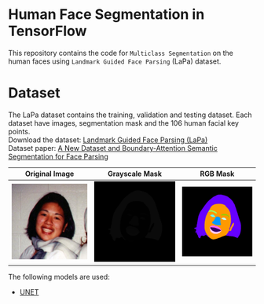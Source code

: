 # Human Face Segmentation in TensorFlow

This repository contains the code for `Multiclass Segmentation` on the human faces using `Landmark Guided Face Parsing` (LaPa) dataset. 

# Dataset
The LaPa dataset contains the training, validation and testing dataset. Each dataset have images, segmentation mask and the 106 human facial key points.
<br/>Download the dataset: [Landmark Guided Face Parsing (LaPa)](https://github.com/JDAI-CV/lapa-dataset)
<br/>Dataset paper: [A New Dataset and Boundary-Attention Semantic Segmentation for Face Parsing](https://aaai.org/ojs/index.php/AAAI/article/view/6832/6686)

Original Image             |  Grayscale Mask           | RGB Mask
:-------------------------:|:-------------------------:|:-------------------------:
![](img/image.jpg)  |  ![](img/grayscale_mask.png)  |  ![](img/rgb_mask.png)

The following models are used:
- [UNET](https://arxiv.org/abs/1505.04597)
